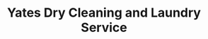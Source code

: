 ---
title: "Yates Dry Cleaning and Laundry Service"
url: /alexandria/yates-dry-cleaning-and-laundry-service/
shop: Wäscherei
---